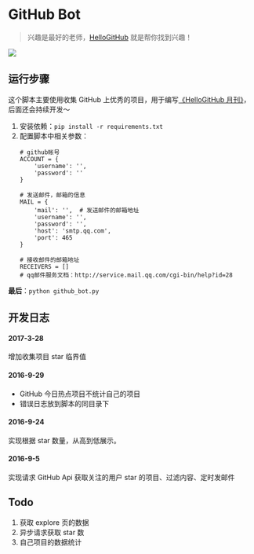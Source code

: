 # GitHub Bot
>兴趣是最好的老师，[HelloGitHub](https://github.com/521xueweihan/HelloGitHub) 就是帮你找到兴趣！

![](https://github.com/521xueweihan/HelloGitHub/blob/master/01/img/hello-github.jpg)

## 运行步骤
这个脚本主要使用收集 GitHub 上优秀的项目，用于编写[《HelloGitHub 月刊》](https://github.com/521xueweihan/HelloGitHub)，后面还会持续开发～

1. 安装依赖：`pip install -r requirements.txt`
2. 配置脚本中相关参数：
	```
	# github帐号
	ACCOUNT = {
	    'username': '',
	    'password': ''
	}

	# 发送邮件，邮箱的信息
	MAIL = {
	    'mail': '',  # 发送邮件的邮箱地址
	    'username': '',
	    'password': '',
	    'host': 'smtp.qq.com',
	    'port': 465
	}

	# 接收邮件的邮箱地址
	RECEIVERS = []
	# qq邮件服务文档：http://service.mail.qq.com/cgi-bin/help?id=28
	```

**最后**：`python github_bot.py`

## 开发日志
#### 2017-3-28
增加收集项目 star 临界值

#### 2016-9-29
- GitHub 今日热点项目不统计自己的项目
- 错误日志放到脚本的同目录下

#### 2016-9-24
实现根据 star 数量，从高到低展示。

#### 2016-9-5
实现请求 GitHub Api 获取关注的用户 star 的项目、过滤内容、定时发邮件

## Todo
1. 获取 explore 页的数据
2. 异步请求获取 star 数
3. 自己项目的数据统计
